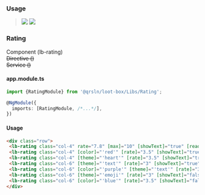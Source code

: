 ### Usage

> [![](https://img.shields.io/badge/Main-readme‌‌‌‌‌‌‌-white)](../../readme.desc.md) [![](https://img.shields.io/badge/readme-white)](readme.md)

### Rating
Component (lb-rating)  
~~Directive ()~~  
~~Service ()~~ 
  
#### app.module.ts

```typescript
import {RatingModule} from '@qrsln/loot-box/Libs/Rating';

@NgModule({
  imports: [RatingModule, /*...*/],
})
```  

#### Usage
```html
<div class="row">
 <lb-rating class="col-4" rate="7.8" [max]="10" [showText]="true" [readOnly]="true" (rateChanged)="rateChanged($event)"></hell-rating>
 <lb-rating class="col-4" [color]="'red'" [rate]="3.5" [showText]="true" [allowFraction]="true" (rateChanged)="rateChanged($event)"></hell-rating>
 <lb-rating class="col-4" [theme]="'heart'" [rate]="3.5" [showText]="true" [allowFraction]="true" (rateChanged)="rateChanged($event)"></hell-rating>
 <lb-rating class="col-6" [theme]="'text'" [rate]="3" [showText]="true" [allowFraction]="true" (rateChanged)="rateChanged($event)"></hell-rating>
 <lb-rating class="col-6" [color]="'purple'" [theme]="'text'" [rate]="3" [showText]="true" [allowFraction]="true" (rateChanged)="rateChanged($event)"></hell-rating>
 <lb-rating class="col-6" [theme]="'emoji'" [rate]="3" [showText]="false" [allowFraction]="false" (rateChanged)="rateChanged($event)"></hell-rating>
 <lb-rating class="col-6" [color]="'blue'" [rate]="3.5" [showText]="false" [allowFraction]="true" (rateChanged)="rateChanged($event)"></hell-rating>
</div>
``` 
